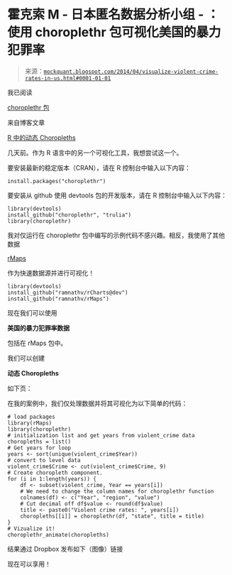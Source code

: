 <!--yml

分类：未分类

日期：2024 年 5 月 18 日 06:48:13

-->

# 霍克索 M - 日本匿名数据分析小组 - ：使用 choroplethr 包可视化美国的暴力犯罪率

> 来源：[`mockquant.blogspot.com/2014/04/visualize-violent-crime-rates-in-us.html#0001-01-01`](http://mockquant.blogspot.com/2014/04/visualize-violent-crime-rates-in-us.html#0001-01-01)

<title>使用 choroplethr 包在不同的美国州中可视化暴力犯罪率</title>

我已阅读

[choroplethr 包](http://cran.r-project.org/web/packages/choroplethr/index.html)

来自博客文章

[R 中的动态 Choropleths](http://blog.revolutionanalytics.com/2014/04/animated-choropleths-in-r.html)

几天前。作为 R 语言中的另一个可视化工具，我想尝试这一个。

要安装最新的稳定版本（CRAN），请在 R 控制台中输入以下内容：

```
install.packages("choroplethr") 
```

要安装从 github 使用 devtools 包的开发版本，请在 R 控制台中输入以下内容：

```
library(devtools)
install_github("choroplethr", "trulia")
library(choroplethr) 
```

我对仅运行在 choroplethr 包中编写的示例代码不感兴趣。相反，我使用了其他数据

[rMaps](https://github.com/ramnathv/rMaps)

作为快速数据源并进行可视化！

```
library(devtools)
install_github("ramnathv/rCharts@dev")
install_github("ramnathv/rMaps") 
```

现在我们可以使用

**美国的暴力犯罪率数据**

包括在 rMaps 包中。

我们可以创建

**动态 Choropleths**

如下页：

在我的案例中，我们仅处理数据并将其可视化为以下简单的代码：

```
# load packages
library(rMaps)
library(choroplethr)
# initialization list and get years from violent_crime data
choropleths = list()
# Get years for loop
years <- sort(unique(violent_crime$Year))
# convert to level data
violent_crime$Crime <- cut(violent_crime$Crime, 9)
# Create choropleth component.
for (i in 1:length(years)) {
    df <- subset(violent_crime, Year == years[i])
    # We need to change the column names for choroplethr function
    colnames(df) <- c("Year", "region", "value")
    # Cut decimal off df$value <- round(df$value)
    title <- paste0("Violent crime rates: ", years[i])
    choropleths[[i]] = choroplethr(df, "state", title = title)
}
# Vizualize it!
choroplethr_animate(choropleths) 
```

结果通过 Dropbox 发布如下（图像）链接

现在可以享用！
